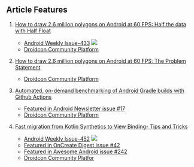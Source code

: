 ## Article Features
1. [How to draw 2.6 million polygons on Android at 60 FPS: Half the data with Half Float](https://abhishekbansal.dev/draw-2.6-million-polygons-at-60fps-half-float/)
    - [Android Weekly Issue-433](https://androidweekly.net/issues/issue-433) <a href = "https://androidweekly.net/issues/issue-433">
      <img src="https://androidweekly.net/issues/issue-433/badge"></a>
    - [Droidcon Community Platform](https://www.droidcon.com/news-detail?content-id=/repository/collaboration/Groups/spaces/droidcon_hq/Documents/public/news/android-news/How%20to%20draw%202.6%20million%20polygons%20on%20Android%20at%2060%20FPS!%20Half%20the%20data%20with%20Half%20Float)

2. [How to draw 2.6 million polygons on Android at 60 FPS: The Problem Statement](https://abhishekbansal.dev/draw-2.6-million-polygons-at-60fps-android/)
    - [Droidcon Community Platform](https://www.droidcon.com/news-detail?content-id=/repository/collaboration/Groups/spaces/droidcon_hq/Documents/public/news/android-news/How%20to%20draw%202.6%20million%20polygons%20on%20Android%20at%2060%20FPS!%20The%20Problem%20Statement)

3. [Automated, on-demand benchmarking of Android Gradle builds with Github Actions](https://abhishekbansal.dev/ondemand-gradle-profiler-github-actions-build-benchmark/)
    - [Featured in Android Newsletter issue #17](https://vladsonkin.com/android-newsletter-17/)
    - [Droidcon Community Platform](https://www.droidcon.com/news-detail?content-id=/repository/collaboration/Groups/spaces/droidcon_hq/Documents/public/news/android-news/Automated,%20on-demand%20benchmarking%20of%20Android%20Gradle%20builds%20with%20Github%20Actions)
    
4. [Fast migration from Kotlin Synthetics to View Binding- Tips and Tricks](https://abhishekbansal.dev/synthetics-to-viewbinding/)
    - [Android Weekly Issue-452](https://androidweekly.net/issues/issue-452) <a href = "https://androidweekly.net/issues/issue-452"> <img src="https://androidweekly.net/issues/issue-452/badge"></a>
    - [Featured in OnCreate Digest issue #42](https://www.oncreatedigest.com/issues/oncreate-digest-issue-42-316164)
    - [Featured in Awesome Android issue #242](https://android.libhunt.com/newsletter/242)
    - [Droidcon Community Platfor](https://www.droidcon.com/news-detail?content-id=/repository/collaboration/Groups/spaces/droidcon_hq/Documents/public/news/android-news/Fast%20migration%20from%20Kotlin%20Synthetics%20to%20View%20Binding-%20Tips%20and%20Tricks)
